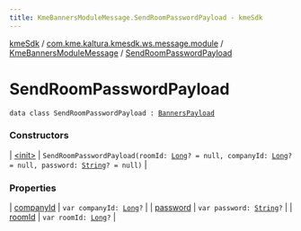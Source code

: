 ```yaml
---
title: KmeBannersModuleMessage.SendRoomPasswordPayload - kmeSdk
---
```


[kmeSdk](../../../index.html) / [com.kme.kaltura.kmesdk.ws.message.module](../../index.html) / [KmeBannersModuleMessage](../index.html) / [SendRoomPasswordPayload](./index.html)

# SendRoomPasswordPayload

`data class SendRoomPasswordPayload : `[`BannersPayload`](../-banners-payload/index.html)

### Constructors

| [&lt;init&gt;](-init-.html) | `SendRoomPasswordPayload(roomId: `[`Long`](https://kotlinlang.org/api/latest/jvm/stdlib/kotlin/-long/index.html)`? = null, companyId: `[`Long`](https://kotlinlang.org/api/latest/jvm/stdlib/kotlin/-long/index.html)`? = null, password: `[`String`](https://kotlinlang.org/api/latest/jvm/stdlib/kotlin/-string/index.html)`? = null)` |

### Properties

| [companyId](company-id.html) | `var companyId: `[`Long`](https://kotlinlang.org/api/latest/jvm/stdlib/kotlin/-long/index.html)`?` |
| [password](password.html) | `var password: `[`String`](https://kotlinlang.org/api/latest/jvm/stdlib/kotlin/-string/index.html)`?` |
| [roomId](room-id.html) | `var roomId: `[`Long`](https://kotlinlang.org/api/latest/jvm/stdlib/kotlin/-long/index.html)`?` |

